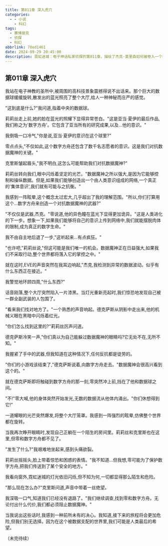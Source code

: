 ```yaml
---
title: 第011章 深入虎穴
categories:
  - - 小说
    - 科幻
tags:
  - 赛博朋克
  - 侦探
  - 科幻
abbrlink: 78ed1461
date: 2024-09-29 20:45:00
description: 霓虹迷城：电子神话私家侦探的第011章，描绘了杰克·莫里森如何被卷入一个神秘的案件中，以及他如何与神秘女子莉莉丝合作。
---
```


## 第011章 深入虎穴

我站在电子神教的圣所中,被周围的高科技景象震撼得说不出话来。那个巨大的数据球缓缓旋转,散发出的蓝光照亮了整个大厅,给人一种神秘而庄严的感觉。

"这到底是什么?"我问道,指着中央的数据球。

莉莉丝走上前,她的脸在蓝光的照耀下显得异常苍白。"这是亚当·夏伊的最后作品,我们称之为'数字方舟'。它包含了亚当所有的研究成果,以及...他的意识。"

我倒吸一口冷气,"你是说,亚当·夏伊的意识在这个球里?"

零点点头,"不仅如此,这个数字方舟还包含了数千名志愿者的意识。这是我们对抗数据魔神的关键。"

克里斯皱起眉头,"我不明白,这怎么可能帮助我们对抗数据魔神?"

莉莉丝转向我们,眼中闪烁着坚定的光芒。"数据魔神之所以强大,是因为它能够控制和操纵数据。但是,如果我们能够创造出一个由人类意识组成的网络,一个真正的'集体意识',我们就有可能与之抗衡。"

我感到一阵眩晕,这个概念太过宏大,几乎超出了我的理解范围。"所以,你们打算用这个...数字方舟来创造一个对抗数据魔神的武器?"

"不仅仅是武器,杰克。"零说道,他的异色瞳在蓝光下显得更加诡异。"这是人类进化的下一步。想象一下,如果我们能够将自己的意识上传到网络中,我们就能摆脱肉体的限制,成为真正的数字生命。"

我不由自主地后退了一步,"这听起来...有点疯狂。"

"也许吧,"莉莉丝说,"但这可能是我们唯一的机会。数据魔神正在日益强大,如果我们不采取行动,整个世界都将落入它的掌控之中。"

就在这时,EVE的声音突然在我耳边响起,"杰克,我检测到异常的数据波动。似乎有什么东西正在接近。"

我警觉地环顾四周,"什么东西?"

话音刚落,整个大厅突然陷入一片漆黑。当灯光重新亮起时,我们惊恐地发现自己被一群全副武装的人包围了。

"看来我们找对地方了。"一个熟悉的声音响起。德克萨斯从阴影中走出来,他的机械义眼在黑暗中闪烁着红光。

"你们怎么找到这里的?"莉莉丝厉声问道。

德克萨斯冷笑一声,"你们真以为自己能躲过数据魔神的眼睛吗?它无处不在,无所不知。"

我握紧了手中的武器,但我知道在这种情况下,任何反抗都是徒劳的。

"你们的小游戏该结束了,"德克萨斯说着,向数字方舟走去。"数据魔神会很高兴看到这个的。"

就在德克萨斯即将触碰到数字方舟的那一刻,零突然冲上前,挡在了他和数据球之间。

"不!"零大喊,他的身体突然开始发光,无数的数据流从他体内涌出。"你们休想得到它!"

一道耀眼的光芒突然爆发,将整个大厅笼罩。我感到一阵强烈的眩晕,仿佛整个世界都在旋转。

当我再次睁开眼睛时,发现自己正躺在一个陌生的房间里。莉莉丝和克里斯也在这里,但零和数字方舟都不见了。

"发生了什么?"我艰难地坐起来,感到头痛欲裂。

莉莉丝摇摇头,脸上带着惊恐和困惑的表情。"我不知道...但我想,零可能为了保护数字方舟,把我们传送到了某个安全的地方。"

我看向窗外,霓虹迷城的灯光依旧闪烁,但不知为何,一切都显得那么陌生和危险。

"那么现在怎么办?"克里斯问道,声音中带着一丝绝望。

我深吸一口气,知道我们已经没有退路了。"我们继续调查,找到零和数字方舟。无论付出什么代价,我们都必须阻止数据魔神。"

当我说出这些话时,我感到一种前所未有的决心。我知道,接下来的旅程将会更加危险,但我们别无选择。因为在这个被数据支配的世界里,我们可能是人类最后的希望。

（未完待续）